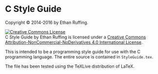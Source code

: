 C Style Guide
=============
Copyright &copy; 2014-2016 by Ethan Ruffing.

<a rel="license" href="http://creativecommons.org/licenses/by-nc-nd/4.0/"><img alt="Creative Commons License" style="border-width:0" src="https://i.creativecommons.org/l/by-nc-nd/4.0/88x31.png" /></a><br /><span xmlns:dct="http://purl.org/dc/terms/" property="dct:title">C Style Guide</span> by <span xmlns:cc="http://creativecommons.org/ns#" property="cc:attributionName">Ethan Ruffing</span> is licensed under a <a rel="license" href="http://creativecommons.org/licenses/by-nc-nd/4.0/">Creative Commons Attribution-NonCommercial-NoDerivatives 4.0 International License</a>.

This is intended to be a programming style guide for use with the C programming
language. The entire source is contained in `StyleGuide.tex`.

The file has been tested using the TeXLive distribution of LaTeX.
